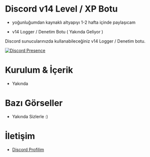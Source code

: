 # Discord v14 Level / XP Botu

- yoğunluğumdan kaynaklı altyapıyı 1-2 hafta içinde paylaşıcam


- v14 Logger / Denetim Botu ( Yakında Geliyor )



Discord sunucularınızda kullanabileceğiniz v14 Logger / Denetim botu. 

  

 [![Discord Presence](https://lanyard-profile-readme.vercel.app/api/928259219038302258?hideDiscrim=true)](https://discord.com/users/928259219038302258) 

  
 # Kurulum & İçerik 


 - Yakında 

  

 # Bazı Görseller  

- Yakında Sizlerle :)


 # İletişim 

 - [Discord Profilim](https://discord.com/users/928259219038302258) 

